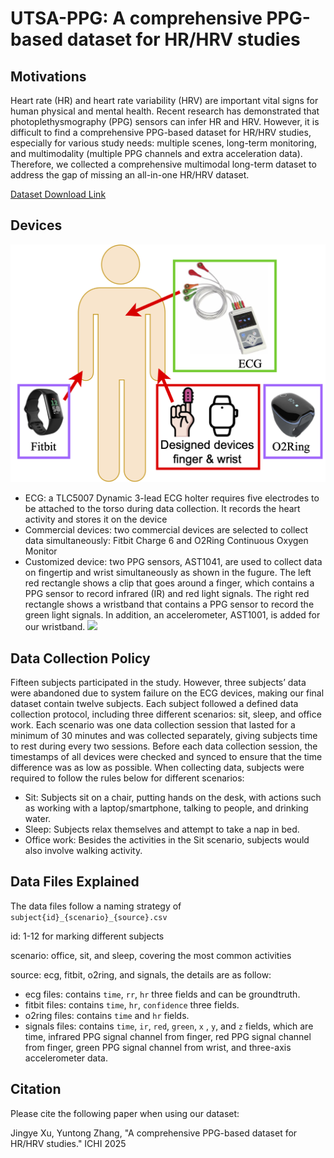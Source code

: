 # UTSA-PPG: A comprehensive PPG-based dataset for HR/HRV studies

## Motivations

Heart rate (HR) and heart rate variability (HRV) are important vital signs for human physical and mental health. Recent research has demonstrated that photoplethysmography (PPG) sensors can infer HR and HRV. However, it is difficult to find a comprehensive PPG-based dataset for HR/HRV studies, especially for various study needs: multiple scenes, long-term monitoring, and multimodality (multiple PPG channels and extra acceleration data). Therefore, we collected a comprehensive multimodal long-term dataset to address the gap of missing an all-in-one HR/HRV dataset.

[Dataset Download Link](https://utsacloud-my.sharepoint.com/:f:/g/personal/jingye_xu_utsa_edu/EsLxz_7YuPVPihNOynhJgEgBX6kcbI1a5TL2DcTJJVsGoA)

## Devices

![](pics/datacollection-comprehensive.png)

* ECG: a TLC5007 Dynamic 3-lead ECG holter requires five electrodes to be attached to the torso during data collection. It records the heart activity and stores it on the device
* Commercial devices: two commercial devices are selected to collect data simultaneously: Fitbit Charge 6 and O2Ring Continuous Oxygen Monitor
* Customized device: two PPG sensors, AST1041, are used to collect data on fingertip and wrist simultaneously as shown in the fugure. The left red rectangle shows a clip that goes around a finger, which contains a PPG sensor to record infrared (IR) and red light signals. The right red rectangle shows a wristband that contains a PPG sensor to record the green light signals. In addition, an accelerometer, AST1001, is added for our wristband.
![](pics/hardwares-ourPPG.png)

## Data Collection Policy

Fifteen subjects participated in the study. However, three subjects’ data were abandoned due to system failure on the ECG devices, making our final dataset contain twelve subjects. Each subject followed a defined data collection protocol, including three different scenarios: sit, sleep, and office work. Each scenario was one data collection session that lasted for a minimum of 30 minutes and was collected separately, giving subjects time to rest during every two sessions. Before each data collection session, the timestamps of all devices were checked and synced to ensure that the time difference was as low as possible. When collecting data, subjects were required to follow the rules below for different scenarios:

* Sit: Subjects sit on a chair, putting hands on the desk,
with actions such as working with a laptop/smartphone,
talking to people, and drinking water.  
* Sleep: Subjects relax themselves and attempt to take a
nap in bed.  
* Office work: Besides the activities in the Sit scenario,
subjects would also involve walking activity.  

## Data Files Explained

The data files follow a naming strategy of `subject{id}_{scenario}_{source}.csv`

id: 1-12 for marking different subjects

scenario: office, sit, and sleep, covering the most common activities

source: ecg, fitbit, o2ring, and signals, the details are as follow:

  * ecg files: contains `time`, `rr`, `hr` three fields and can be groundtruth.
  * fitbit files: contains `time`, `hr`, `confidence` three fields.
  * o2ring files: contains `time` and `hr` fields.
  * signals files: contains `time`, `ir`, `red`, `green`, `x` , `y`, and `z` fields, which are time, infrared PPG signal channel from finger, red PPG signal channel from finger, green PPG signal channel from wrist, and three-axis accelerometer data.
  
## Citation

Please cite the following paper when using our dataset:

Jingye Xu, Yuntong Zhang, "A comprehensive PPG-based dataset for HR/HRV studies." ICHI 2025